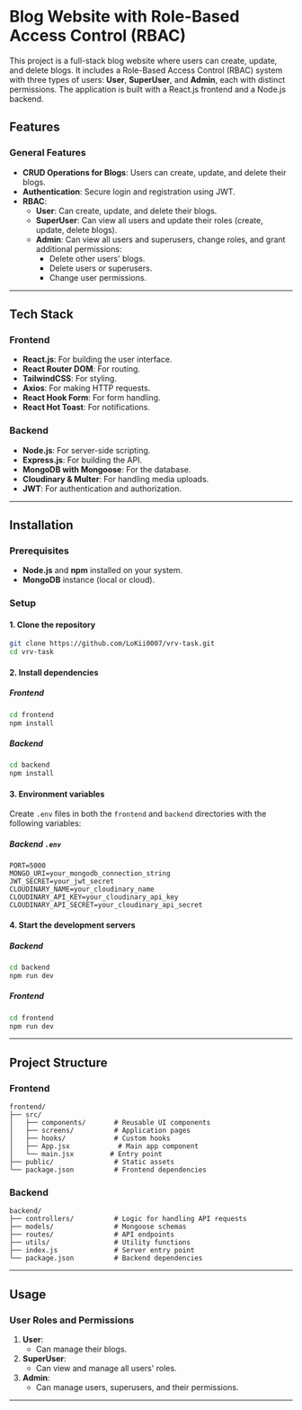 # Blog Website with Role-Based Access Control (RBAC)

This project is a full-stack blog website where users can create, update, and delete blogs. It includes a Role-Based Access Control (RBAC) system with three types of users: **User**, **SuperUser**, and **Admin**, each with distinct permissions. The application is built with a React.js frontend and a Node.js backend.


## Features

### General Features
- **CRUD Operations for Blogs**: Users can create, update, and delete their blogs.
- **Authentication**: Secure login and registration using JWT.
- **RBAC**:
  - **User**: Can create, update, and delete their blogs.
  - **SuperUser**: Can view all users and update their roles (create, update, delete blogs).
  - **Admin**: Can view all users and superusers, change roles, and grant additional permissions:
    - Delete other users' blogs.
    - Delete users or superusers.
    - Change user permissions.

---

## Tech Stack

### Frontend
- **React.js**: For building the user interface.
- **React Router DOM**: For routing.
- **TailwindCSS**: For styling.
- **Axios**: For making HTTP requests.
- **React Hook Form**: For form handling.
- **React Hot Toast**: For notifications.

### Backend
- **Node.js**: For server-side scripting.
- **Express.js**: For building the API.
- **MongoDB with Mongoose**: For the database.
- **Cloudinary & Multer**: For handling media uploads.
- **JWT**: For authentication and authorization.

---

## Installation

### Prerequisites
- **Node.js** and **npm** installed on your system.
- **MongoDB** instance (local or cloud).

### Setup

#### 1. Clone the repository
```bash
git clone https://github.com/LoKii0007/vrv-task.git
cd vrv-task
```

#### 2. Install dependencies

##### Frontend
```bash
cd frontend
npm install
```

##### Backend
```bash
cd backend
npm install
```

#### 3. Environment variables

Create `.env` files in both the `frontend` and `backend` directories with the following variables:

##### Backend `.env`
```
PORT=5000
MONGO_URI=your_mongodb_connection_string
JWT_SECRET=your_jwt_secret
CLOUDINARY_NAME=your_cloudinary_name
CLOUDINARY_API_KEY=your_cloudinary_api_key
CLOUDINARY_API_SECRET=your_cloudinary_api_secret
```

#### 4. Start the development servers

##### Backend
```bash
cd backend
npm run dev
```

##### Frontend
```bash
cd frontend
npm run dev
```

---

## Project Structure

### Frontend
```
frontend/
├── src/
│   ├── components/       # Reusable UI components
│   ├── screens/          # Application pages
│   ├── hooks/            # Custom hooks
│   ├── App.jsx            # Main app component
│   └── main.jsx         # Entry point
├── public/               # Static assets
└── package.json          # Frontend dependencies
```

### Backend
```
backend/
├── controllers/          # Logic for handling API requests
├── models/               # Mongoose schemas
├── routes/               # API endpoints
├── utils/                # Utility functions
├── index.js              # Server entry point
└── package.json          # Backend dependencies
```

---

## Usage

### User Roles and Permissions
1. **User**:
   - Can manage their blogs.
2. **SuperUser**:
   - Can view and manage all users' roles.
3. **Admin**:
   - Can manage users, superusers, and their permissions.

---
